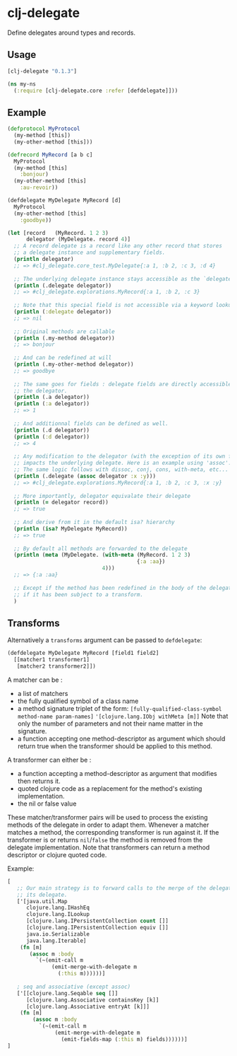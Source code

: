 # clj-delegate

Define delegates around types and records.

## Usage

```clojure
[clj-delegate "0.1.3"]
```


```clojure
(ns my-ns
  (:require [clj-delegate.core :refer [defdelegate]]))
```

## Example

```clojure
(defprotocol MyProtocol
  (my-method [this])
  (my-other-method [this]))

(defrecord MyRecord [a b c]
  MyProtocol
  (my-method [this]
    :bonjour)
  (my-other-method [this]
    :au-revoir))

(defdelegate MyDelegate MyRecord [d]
  MyProtocol
  (my-other-method [this]
    :goodbye))

(let [record   (MyRecord. 1 2 3)
      delegator (MyDelegate. record 4)]
  ;; A record delegate is a record like any other record that stores
  ;; a delegate instance and supplementary fields.
  (println delegator)
  ;; => #clj_delegate.core_test.MyDelegate{:a 1, :b 2, :c 3, :d 4}
  
  ;; The underlying delegate instance stays accessible as the `delegate' field
  (println (.delegate delegator))
  ;; => #clj_delegate.explorations.MyRecord{:a 1, :b 2, :c 3}
  
  ;; Note that this special field is not accessible via a keyword lookup
  (println (:delegate delegator))
  ;; => nil
  
  ;; Original methods are callable
  (println (.my-method delegator))
  ;; => bonjour
  
  ;; And can be redefined at will
  (println (.my-other-method delegator))
  ;; => goodbye
  
  ;; The same goes for fields : delegate fields are directly accessible to the
  ;; the delegator.
  (println (.a delegator))
  (println (:a delegator))
  ;; => 1
  
  ;; And additionnal fields can be defined as well.
  (println (.d delegator))
  (println (:d delegator))
  ;; => 4
  
  ;; Any modification to the delegator (with the exception of its own fields)
  ;; impacts the underlying delegate. Here is an example using 'assoc'.
  ;; The same logic follows with dissoc, conj, cons, with-meta, etc...
  (println (.delegate (assoc delegator :x :y)))
  ;; => #clj_delegate.explorations.MyRecord{:a 1, :b 2, :c 3, :x :y}
  
  ;; More importantly, delegator equivalate their delegate
  (println (= delegator record))
  ;; => true
  
  ;; And derive from it in the default isa? hierarchy
  (println (isa? MyDelegate MyRecord))
  ;; => true
  
  ;; By default all methods are forwarded to the delegate
  (println (meta (MyDelegate. (with-meta (MyRecord. 1 2 3)
                                         {:a :aa})
                              4)))
  ;; => {:a :aa}
  
  ;; Except if the method has been redefined in the body of the delegate or
  ;; if it has been subject to a transform.
  )
```

## Transforms

Alternatively a `transforms` argument can be passed to `defdelegate`:

```clojure
(defdelegate MyDelegate MyRecord [field1 field2]
  [[matcher1 transformer1]
   [matcher2 transformer2]])
```

A matcher can be :
- a list of matchers
- the fully qualified symbol of a class name
- a method signature triplet of the form:
  `[fully-qualified-class-symbol method-name param-names]`
  `'[clojure.lang.IObj withMeta [m]]`
  Note that only the number of parameters and not their name matter in the
  signature.
- a function accepting one method-descriptor as argument which should return
  true when the transformer should be applied to this method.

A transformer can either be :
- a function accepting a method-descriptor as argument that modifies then
  returns it.
- quoted clojure code as a replacement for the method's existing implementation.
- the nil or false value

These matcher/transformer pairs will be used to process the existing methods
of the delegate in order to adapt them. Whenever a matcher matches a
method, the corresponding transformer is run against it.
If the transformer is or returns `nil`/`false` the method is removed from
the delegate implementation.
Note that transformers can return a method descriptor or clojure quoted code.

Example:

```clojure
[
   ;; Our main strategy is to forward calls to the merge of the delegator and
   ;; its delegate.
   ['[java.util.Map
      clojure.lang.IHashEq
      clojure.lang.ILookup
      [clojure.lang.IPersistentCollection count []]
      [clojure.lang.IPersistentCollection equiv []]
      java.io.Serializable
      java.lang.Iterable]
    (fn [m]
       (assoc m :body
         `(~(emit-call m
              (emit-merge-with-delegate m
                (:this m))))))]
   
   ; seq and associative (except assoc)
   ['[[clojure.lang.Seqable seq []]
      [clojure.lang.Associative containsKey [k]]
      [clojure.lang.Associative entryAt [k]]]
    (fn [m]
        (assoc m :body
          `(~(emit-call m
               (emit-merge-with-delegate m
                 (emit-fields-map (:this m) fields))))))]
]
```
